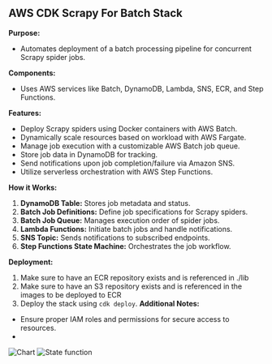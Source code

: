 ## AWS CDK Scrapy For Batch Stack

**Purpose:**

* Automates deployment of a batch processing pipeline for concurrent Scrapy spider jobs.

**Components:**

* Uses AWS services like Batch, DynamoDB, Lambda, SNS, ECR, and Step Functions. 

**Features:**

* Deploy Scrapy spiders using Docker containers with AWS Batch.
* Dynamically scale resources based on workload with AWS Fargate.
* Manage job execution with a customizable AWS Batch job queue.
* Store job data in DynamoDB for tracking.
* Send notifications upon job completion/failure via Amazon SNS.
* Utilize serverless orchestration with AWS Step Functions.

**How it Works:**

1. **DynamoDB Table:** Stores job metadata and status.
2. **Batch Job Definitions:** Define job specifications for Scrapy spiders.
3. **Batch Job Queue:** Manages execution order of spider jobs.
4. **Lambda Functions:** Initiate batch jobs and handle notifications.
5. **SNS Topic:** Sends notifications to subscribed endpoints.
6. **Step Functions State Machine:** Orchestrates the job workflow.

**Deployment:**

1. Make sure to have an ECR repository exists and is referenced in ./lib
2. Make sure to have an S3 repository exists and is referenced in the images to be deployed to ECR
3. Deploy the stack using `cdk deploy`.
**Additional Notes:**
* Ensure proper IAM roles and permissions for secure access to resources.
* 
![Chart](https://i.imgur.com/Lx0gO01.png)
![State function](https://i.imgur.com/AMGOhjw.jpeg)

